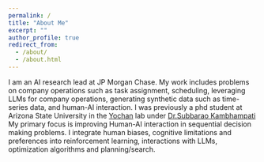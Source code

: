 ```yaml
---
permalink: /
title: "About Me"
excerpt: ""
author_profile: true
redirect_from:
  - /about/
  - /about.html
---
```


<!-- Top navigation bar config: _data/navigation.yml -->

I am an AI research lead at JP Morgan Chase. My work includes problems on company operations such as task assignment, scheduling, leveraging LLMs for company operations, generating synthetic data such as time-series data, and human-AI interaction. 
I was previously a phd student at Arizona State University in the [Yochan](https://yochan-lab.github.io/home/) lab under [Dr.Subbarao Kambhampati](http://rakaposhi.eas.asu.edu/)
My primary focus is improving Human-AI interaction in sequential decision making problems. I integrate human biases, cognitive limitations and preferences into reinforcement learning, interactions with LLMs, optimization algorithms and planning/search. 

<!-- I will post articles that describe AI techniques in this light, in the hope that the understanding and perspectives shared might help build intuitions and give a better understanding of some dense approaches in AI . -->
